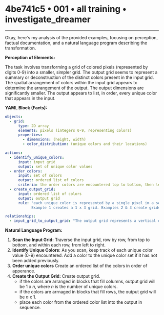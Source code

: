 # 4be741c5 • 001 • all training • investigate_dreamer

---
Okay, here's my analysis of the provided examples, focusing on perception, factual documentation, and a natural language program describing the transformation.

**Perception of Elements:**

The task involves transforming a grid of colored pixels (represented by digits 0-9) into a smaller, simpler grid. The output grid seems to represent a summary or deconstruction of the distinct colors present in the input grid. The spatial arrangement of colors within the input grid appears to determine the arrangement of the output. The output dimensions are significantly smaller. The output appears to list, in order, every unique color that appears in the input.

**YAML Block (Facts):**



```yaml
objects:
  - grid:
      type: 2D array
      elements: pixels (integers 0-9, representing colors)
      properties:
        - dimensions: (height, width)
        - color_distribution: (unique colors and their locations)

actions:
  - identify_unique_colors:
      input: input grid
      output: set of unique color values
  - order_colors:
      input: set of colors
      output: ordered list of colors
      criteria: the order colors are encountered top to bottom, then left to right
  - create_output_grid:
      input: ordered list of colors
      output: output grid
      rule: "each unique color is represented by a single pixel in a sequence.
            Example 1 creates a 1 x 3 grid. Examples 2 & 3 create grids of 3 x 1 and 4 x 1"

relationships:
  - input_grid_to_output_grid: "The output grid represents a vertical or horizontal sequence of the unique colors found in the input grid, ordered by their appearance."
```



**Natural Language Program:**

1. **Scan the Input Grid:** Traverse the input grid, row by row, from top to bottom, and within each row, from left to right.
2. **Identify Unique Colors:** As you scan, keep track of each unique color value (0-9) encountered. Add a color to the unique color set if it has not been added previously.
3. **Order unique colors** Create an ordered list of the colors in order of apperance.
4. **Create the Output Grid:** Create output grid.
   - if the colors are arranged in blocks that fill columns, output grid will be 1 x *n*, where *n* is the number of unique colors.
   - if the colors are arrnaged in blocks that fill rows, the output grid will be *n* x 1.
   - place each color from the ordered color list into the output in sequence.


